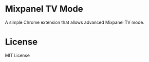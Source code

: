 # Mixpanel TV Mode

A simple Chrome extension that allows advanced Mixpanel TV mode.

# License

MIT License
